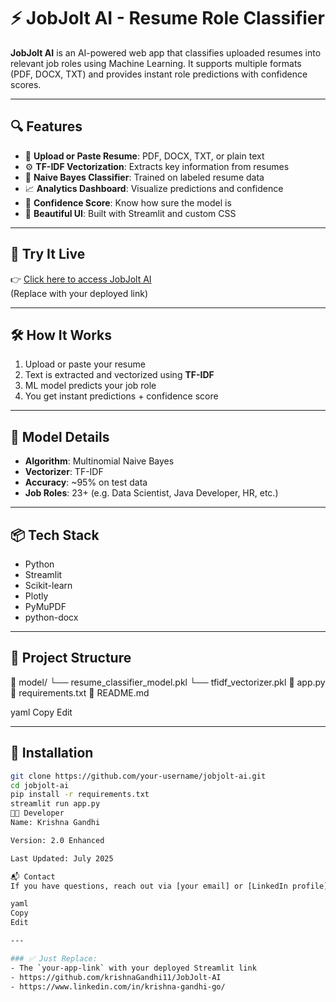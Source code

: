 # ⚡ JobJolt AI - Resume Role Classifier

**JobJolt AI** is an AI-powered web app that classifies uploaded resumes into relevant job roles using Machine Learning. It supports multiple formats (PDF, DOCX, TXT) and provides instant role predictions with confidence scores.

---

## 🔍 Features

- 📝 **Upload or Paste Resume**: PDF, DOCX, TXT, or plain text
- ⚙️ **TF-IDF Vectorization**: Extracts key information from resumes
- 🧠 **Naive Bayes Classifier**: Trained on labeled resume data
- 📈 **Analytics Dashboard**: Visualize predictions and confidence
- 🎯 **Confidence Score**: Know how sure the model is
- 🌈 **Beautiful UI**: Built with Streamlit and custom CSS

---

## 🚀 Try It Live

👉 [Click here to access JobJolt AI](https://your-app-link.streamlit.app)  
(Replace with your deployed link)

---

## 🛠️ How It Works

1. Upload or paste your resume
2. Text is extracted and vectorized using **TF-IDF**
3. ML model predicts your job role
4. You get instant predictions + confidence score

---

## 🧠 Model Details

- **Algorithm**: Multinomial Naive Bayes
- **Vectorizer**: TF-IDF
- **Accuracy**: ~95% on test data
- **Job Roles**: 23+ (e.g. Data Scientist, Java Developer, HR, etc.)

---

## 📦 Tech Stack

- Python
- Streamlit
- Scikit-learn
- Plotly
- PyMuPDF
- python-docx

---

## 📂 Project Structure

📁 model/
└── resume_classifier_model.pkl
└── tfidf_vectorizer.pkl
📄 app.py
📄 requirements.txt
📄 README.md

yaml
Copy
Edit

---

## 🧾 Installation

```bash
git clone https://github.com/your-username/jobjolt-ai.git
cd jobjolt-ai
pip install -r requirements.txt
streamlit run app.py
👨‍💻 Developer
Name: Krishna Gandhi

Version: 2.0 Enhanced

Last Updated: July 2025

📬 Contact
If you have questions, reach out via [your email] or [LinkedIn profile].

yaml
Copy
Edit

---

### ✅ Just Replace:
- The `your-app-link` with your deployed Streamlit link
- https://github.com/krishnaGandhi11/JobJolt-AI
- https://www.linkedin.com/in/krishna-gandhi-go/

